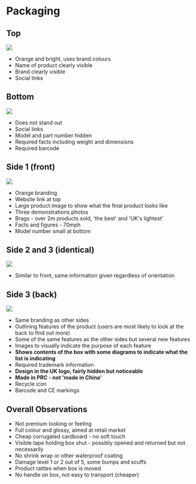 # Packaging

## Top

![](IMG_20191004_112415-64fcb7ff-dba1-4096-88d5-65c4359a2a3a.jpg)

- Orange and bright, uses brand colours
- Name of product clearly visible
- Brand clearly visible
- Social links

## Bottom

![](IMG_20191004_112405-c0472c75-fcbf-417a-a4be-57d2855ce56e.jpg)

- Does not stand out
- Social links
- Model and part number hidden
- Required facts including weight and dimensions
- Required barcode

## Side 1 (front)

![](IMG_20191004_112338-01ffedc9-cb68-48fa-b837-c8a5e509475e.jpg)

- Orange branding
- Website link at top
- Large product image to show what the final product looks like
- Three demonstrations photos
- Brags - over 2m products sold, 'the best' and 'UK's lightest'
- Facts and figures - 70mph
- Model number small at bottom

## Side 2 and 3 (identical)

![](IMG_20191004_112346-39c9af13-5dc9-4d83-b5f6-00a4740773e1.jpg)

- Similar to front, same information given regardless of orientation

## Side 3 (back)

![](IMG_20191004_112351-b3c7fa62-6f6f-43a9-922d-25baec16c22d.jpg)

- Same branding as other sides
- Outlining features of the product (users are most likely to look at the back to find out more)
- Some of the same features as the other sides but several new features
- Images to visually indicate the purpose of each feature
- **Shows contents of the box with some diagrams to indicate what the list is indicating**
- Required trademark information
- **Design in the UK logo, fairly hidden but noticeable**
- **Made in PRC - not 'made in China'**
- Recycle icon
- Barcode and CE markings

## Overall Observations

- Not premium looking or feeling
- Full colour and glossy, aimed at retail market
- Cheap corrugated cardboard - no soft touch
- Visible tape holding box shut - possibly opened and returned but not necessarily
- No shrink wrap or other waterproof coating
- Damage level 1 or 2 out of 5, some bumps and scuffs
- Product rattles when box is moved
- No handle on box, not easy to transport (cheaper)
